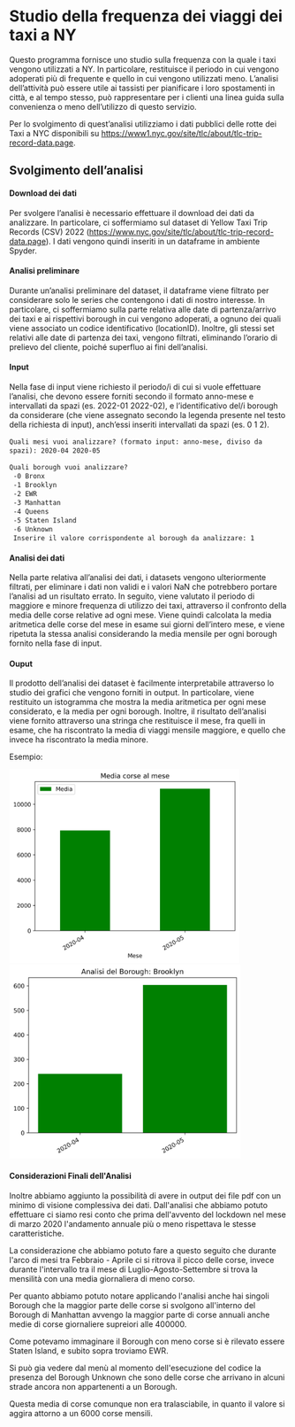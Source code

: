 # Studio della frequenza dei viaggi dei taxi a NY

Questo programma fornisce uno studio sulla frequenza con la quale i taxi vengono utilizzati a NY. In particolare, restituisce il periodo in cui vengono adoperati più di frequente e quello in cui vengono utilizzati meno. 
L’analisi dell’attività può essere utile ai tassisti per pianificare i loro spostamenti in città, e al tempo stesso, può rappresentare per i clienti una linea guida sulla convenienza o meno dell’utilizzo di questo servizio. 

Per lo svolgimento di quest’analisi utilizziamo i dati pubblici delle rotte dei Taxi a NYC disponibili su https://www1.nyc.gov/site/tlc/about/tlc-trip-record-data.page. 


## Svolgimento dell’analisi

#### Download dei dati

Per svolgere l’analisi è necessario effettuare il download dei dati da analizzare. In particolare, ci soffermiamo sul dataset di Yellow Taxi Trip Records (CSV) 2022 (https://www.nyc.gov/site/tlc/about/tlc-trip-record-data.page).
I dati vengono quindi inseriti in un dataframe in ambiente Spyder. 

#### Analisi preliminare

Durante un’analisi preliminare del dataset, il dataframe viene filtrato per considerare solo le series che contengono i dati di nostro interesse. In particolare, ci soffermiamo sulla parte relativa alle date di partenza/arrivo dei taxi e ai rispettivi borough in cui vengono adoperati, a ognuno dei quali viene associato un codice identificativo (locationID). Inoltre, gli stessi set relativi alle date di partenza dei taxi, vengono filtrati, eliminando l’orario di prelievo del cliente, poiché superfluo ai fini dell’analisi. 


#### Input

Nella fase di input viene richiesto il periodo/i di cui si vuole effettuare l’analisi, che devono essere forniti secondo il formato anno-mese e intervallati da spazi (es. 2022-01 2022-02), e l’identificativo del/i borough da considerare (che viene assegnato secondo la legenda presente nel testo della richiesta di input), anch’essi inseriti intervallati da spazi (es. 0 1 2).

```
Quali mesi vuoi analizzare? (formato input: anno-mese, diviso da spazi): 2020-04 2020-05
```
```
Quali borough vuoi analizzare?
 -0 Bronx
 -1 Brooklyn
 -2 EWR
 -3 Manhattan
 -4 Queens
 -5 Staten Island
 -6 Unknown
 Inserire il valore corrispondente al borough da analizzare: 1 
 ```
 
#### Analisi dei dati

Nella parte relativa all’analisi dei dati, i datasets vengono ulteriormente filtrati, per eliminare i dati non validi e i valori NaN che potrebbero portare l’analisi ad un risultato errato.
In seguito, viene valutato il periodo di maggiore e minore frequenza di utilizzo dei taxi, attraverso il confronto della media delle corse relative ad ogni mese. 
Viene quindi calcolata la media aritmetica delle corse del mese in esame sui giorni dell’intero mese, e viene ripetuta la stessa analisi considerando la media mensile per ogni borough fornito nella fase di input. 

#### Ouput

Il prodotto dell’analisi dei dataset è facilmente interpretabile attraverso lo studio dei grafici che vengono forniti in output. In particolare, viene restituito un istogramma che mostra la media aritmetica per ogni mese considerato, e la media per ogni borough.
Inoltre, il risultato dell’analisi viene fornito attraverso una stringa che restituisce il mese, fra quelli in esame, che ha riscontrato la media di viaggi mensile maggiore, e quello che invece ha riscontrato la media minore.

Esempio:

<img alt="il seguente output mostra l&#39;intera città di NY" height="350" src="./data/img/ConfrontoMesiNy.png" title="Output Su Ny"/>
<img alt="il seguente output mostra solo il borough di Broklyn" height="350" src="./data/img/Brooklyn.png" title="Output Borough Brooklyn"/>


#### Considerazioni Finali dell'Analisi
Inoltre abbiamo aggiunto la possibilità di avere in output dei file pdf con un minimo di visione complessiva dei dati.
Dall'analisi che abbiamo potuto effettuare ci siamo resi conto che prima dell'avvento del lockdown nel mese di marzo 2020 l'andamento annuale più o meno rispettava le stesse caratteristiche. 

La considerazione che abbiamo potuto fare a questo seguito che durante l'arco di mesi tra Febbraio - Aprile ci si ritrova il picco delle corse, invece durante l'intervallo tra il mese di Luglio-Agosto-Settembre si trova la mensilità con una media giornaliera di meno corso.

Per quanto abbiamo potuto notare applicando l'analisi anche hai singoli Borough che la maggior parte delle corse si svolgono all'interno del Borough di Manhattan avvengo la maggior parte di corse annuali anche medie di corse giornaliere supreiori alle 400000.

Come potevamo immaginare il Borough con meno corse si è rilevato essere Staten Island, e subito sopra troviamo EWR.

Si può gia vedere dal menù al momento dell'esecuzione del codice la presenza del Borough Unknown che sono delle corse che arrivano in alcuni strade ancora non appartenenti a un Borough.

Questa media di corse comunque non era tralasciabile, in quanto il valore si aggira attorno a un 6000 corse mensili. 

